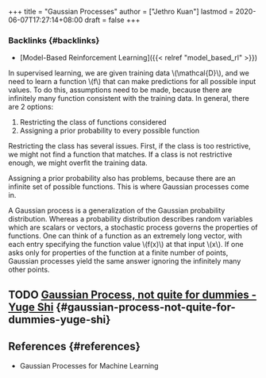 +++
title = "Gaussian Processes"
author = ["Jethro Kuan"]
lastmod = 2020-06-07T17:27:14+08:00
draft = false
+++

### Backlinks {#backlinks}

- [Model-Based Reinforcement Learning]({{< relref "model_based_rl" >}})

In supervised learning, we are given training data \\(\mathcal{D}\\), and
we need to learn a function \\(f\\) that can make predictions for all
possible input values. To do this, assumptions need to be made,
because there are infinitely many function consistent with the
training data. In general, there are 2 options:

1.  Restricting the class of functions considered
2.  Assigning a prior probability to every possible function

Restricting the class has several issues. First, if the class is too
restrictive, we might not find a function that matches. If a class is
not restrictive enough, we might overfit the training data.

Assigning a prior probability also has problems, because there are an
infinite set of possible functions. This is where Gaussian processes
come in.

A Gaussian process is a generalization of the Gaussian probability distribution.
Whereas a probability distribution describes random variables which
are scalars or vectors, a stochastic process governs the properties of
functions. One can think of a function as an extremely long vector,
with each entry specifying the function value \\(f(x)\\) at that input
\\(x\\). If one asks only for properties of the function at a finite
number of points, Gaussian processes yield the same answer ignoring
the infinitely many other points.

## <span class="org-todo todo TODO">TODO</span> [Gaussian Process, not quite for dummies - Yuge Shi](https://yugeten.github.io/posts/2019/09/GP/) {#gaussian-process-not-quite-for-dummies-yuge-shi}

## References {#references}

- Gaussian Processes for Machine Learning

